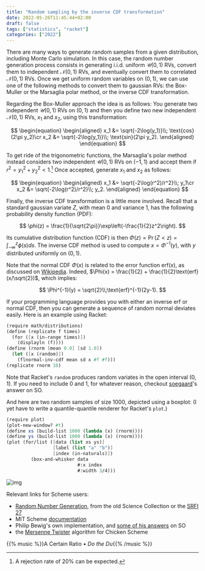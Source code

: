 ```yaml
---
title: "Random sampling by the inverse CDF transformation"
date: 2022-05-26T11:45:44+02:00
draft: false
tags: ["statistics", "racket"]
categories: ["2022"]
---
```


There are many ways to generate random samples from a given distribution, including Monte Carlo simulation. In this case, the random number generation process consists in generating i.i.d. uniform $\mathcal{U}(0,1)$ RVs, convert them to independent $\mathcal{N}(0,1)$ RVs, and eventually convert them to correlated $\mathcal{N}(0,1)$ RVs. Once we get uniform random variables on $(0,1)$, we can use one of the following methods to convert them to gaussian RVs: the Box-Muller or the Marsaglia polar method, or the inverse CDF transformation.

Regarding the Box-Muller approach the idea is as follows: You generate two independent $\mathcal{U}(0,1)$ RVs on $(0,1)$ and then you define two new independent $\mathcal{N}(0,1)$ RVs, $x_1$ and $x_2$, using this transformation:

$$
\begin{equation}
\begin{aligned}
x_1 &= \sqrt{-2\log(y_1)}\\; \text{cos}(2\pi y_2)\cr
x_2 &= \sqrt{-2\log(y_1)}\\; \text{sin}(2\pi y_2).
\end{aligned}
\end{equation}
$$

To get ride of the trigonometric functions, the Marsaglia's polar method instead considers two independent $\mathcal{U}(0,1)$ RVs on $(-1,1)$ and accept them if $r^2 = y_1^2 + y_2^2 < 1$.[^1] Once accepted, generate $x_1$ and $x_2$ as follows:

$$
\begin{equation}
\begin{aligned}
x_1 &= \sqrt{-2\log(r^2)/r^2}\\; y_1\cr
x_2 &= \sqrt{-2\log(r^2)/r^2}\\; y_2.
\end{aligned}
\end{equation}
$$

Finally, the inverse CDF transformation is a little more involved. Recall that a standard gaussian variate $Z$, with mean 0 and variance 1, has the following probability density function (PDF):

$$ \phi(z) = \frac{1}{\sqrt{2\pi}}\exp\left(-\frac{1}{2}z^2\right). $$

Its cumulative distribution function (CDF) is then $\Phi(z) = \Pr(Z<z) = \int_{-\infty}^z\phi(s)ds$. The inverse CDF method is used to compute $x = \Phi^{-1}(y)$, with $y$ distributed uniformly on $(0,1)$.

Note that the normal CDF $\Phi(x)$ is related to the error function $\text{erf}(x)$, as discussed on [Wikipedia]. Indeed, $\Phi(x) = \frac{1}{2} + \frac{1}{2}\text{erf}(x/\sqrt{2})$, which implies:

$$ \Phi^{-1}(y) = \sqrt{2}\\;\text{erf}^{-1}(2y-1). $$

If your programming language provides you with either an inverse erf or normal CDF, then you can generate a sequence of random normal deviates easily. Here is an example using Racket:

```scheme
(require math/distributions)
(define (replicate f times)
  (for ([x (in-range times)])
    (displayln (f))))
(define (rnorm [mean 0.0] [sd 1.0])
  (let ([x (random)])
    (flnormal-inv-cdf mean sd x #f #f)))
(replicate rnorm 10)
```

Note that Racket's `random` produces random variates in the open interval $(0,1)$. If you need to include 0 and 1, for whatever reason, checkout [soegaard]'s answer on SO.

And here are two random samples of size 1000, depicted using a boxplot: (I yet have to write a quantile-quantile renderer for Racket's `plot`.)

```scheme
(require plot)
(plot-new-window? #t)
(define xs (build-list 1000 (lambda (x) (rnorm))))
(define ys (build-list 1000 (lambda (x) (rnorm))))
(plot (for/list ([data (list xs ys)]
                 [label (list "a" "b")]
                 [index (in-naturals)])
         (box-and-whisker data
                          #:x index
                          #:width 3/4)))
```

![img](/img/2022-05-27-22_09-30.png)

Relevant links for Scheme users:

- [Random Number Generation], from the old Science Collection or the [SRFI 27]
- MIT Scheme [documentation]
- Philip Bewig's own implementation, and [some of his answers] on SO
- the [Mersenne Twister] algorithm for Chicken Scheme

{{% music %}}A Certain Ratio • _Do the Du_{{% /music %}}

[wikipedia]: https://en.wikipedia.org/wiki/Normal_distribution
[soegaard]: https://stackoverflow.com/a/51987441/420055
[srfi 27]: https://srfi.schemers.org/srfi-27/
[random number generation]: https://planet.racket-lang.org/package-source/williams/science.plt/4/2/planet-docs/science/random-numbers.html
[documentation]: https://web.mit.edu/scheme_v9.2/doc/mit-scheme-ref/Random-Numbers.html
[implementation]: https://programmingpraxis.com/contents/themes/#Random%20Number%20Generators
[some of his answers]: https://stackoverflow.com/a/14675103/420055
[mersenne twister]: https://wiki.call-cc.org/eggref/5/random-mtzig

[^1]: A rejection rate of 20% can be expected.
